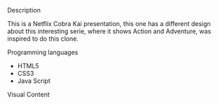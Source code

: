 

Description 

This is a Netflix Cobra Kai presentation, this one has a different design about this interesting serie, where it shows Action and Adventure, was inspired to do this clone.


Programming languages

<ul>
<li>HTML5</li>
<li>CSS3</li>
<li>Java Script </li>

</ul>

Visual Content 